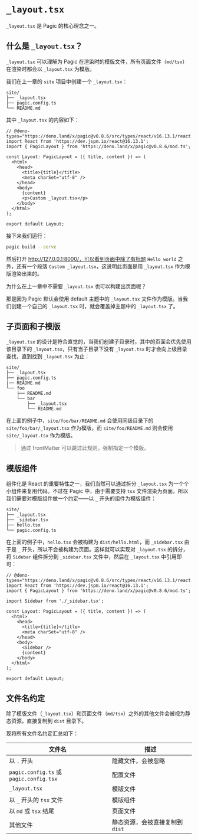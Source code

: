 # `_layout.tsx`

`_layout.tsx` 是 Pagic 的核心理念之一。

## 什么是 `_layout.tsx`？

`_layout.tsx` 可以理解为 Pagic 在渲染时的模版文件，所有页面文件（`md/tsx`）在渲染时都会以 `_layout.tsx` 为模版。

我们在上一章的 `site` 项目中创建一个 `_layout.tsx`：

```
site/
├── _layout.tsx
├── pagic.config.ts
└── README.md
```

其中 `_layout.tsx` 的内容如下：

```tsx
// @deno-types="https://deno.land/x/pagic@v0.8.6/src/types/react/v16.13.1/react.d.ts"
import React from 'https://dev.jspm.io/react@16.13.1';
import { PagicLayout } from 'https://deno.land/x/pagic@v0.8.6/mod.ts';

const Layout: PagicLayout = ({ title, content }) => (
  <html>
    <head>
      <title>{title}</title>
      <meta charSet="utf-8" />
    </head>
    <body>
      {content}
      <p>Custom _layout.tsx</p>
    </body>
  </html>
);

export default Layout;
```

接下来我们运行：

```bash
pagic build --serve
```

然后打开 http://127.0.0.1:8000/，可以看到页面中除了有标题 `Hello world` 之外，还有一个段落 `Custom _layout.tsx`，这说明此页面是用 `_layout.tsx` 作为模版渲染出来的。

为什么在上一章中不需要 `_layout.tsx` 也可以构建出页面呢？

那是因为 Pagic 默认会使用 default 主题中的 `_layout.tsx` 文件作为模版。当我们创建一个自己的 `_layout.tsx` 时，就会覆盖掉主题中的 `_layout.tsx` 了。

## 子页面和子模版

`_layout.tsx` 的设计是符合直觉的，当我们创建子目录时，其中的页面会优先使用该目录下的 `_layout.tsx`，只有当子目录下没有 `_layout.tsx` 时才会向上级目录查找，直到找到 `_layout.tsx` 为止：

```
site/
├── _layout.tsx
├── pagic.config.ts
|── README.md
└── foo
    ├── README.md
    └── bar
        ├── _layout.tsx
        └── README.md
```

在上面的例子中，`site/foo/bar/README.md` 会使用同级目录下的 `site/foo/bar/_layout.tsx` 作为模版，而 `site/foo/README.md` 则会使用 `site/_layout.tsx` 作为模版。

> 通过 frontMatter 可以跳过此规则，强制指定一个模版。

## 模版组件

组件化是 React 的重要特性之一，我们当然可以通过拆分 `_layout.tsx` 为一个个小组件来复用代码。不过在 Pagic 中，由于需要支持 `tsx` 文件渲染为页面，所以我们需要对模版组件做一个约定——以 `_` 开头的组件为模版组件：

```
site/
├── _layout.tsx
├── _sidebar.tsx
├── hello.tsx
└── pagic.config.ts
```

在上面的例子中，`hello.tsx` 会被构建为 `dist/hello.html`，而 `_sidebar.tsx` 由于是 `_` 开头，所以不会被构建为页面。这样就可以实现对 `_layout.tsx` 的拆分，将 `Sidebar` 组件拆分到 `_sidebar.tsx` 文件中，然后在 `_layout.tsx` 中引用即可：

```tsx
// @deno-types="https://deno.land/x/pagic@v0.8.6/src/types/react/v16.13.1/react.d.ts"
import React from 'https://dev.jspm.io/react@16.13.1';
import { PagicLayout } from 'https://deno.land/x/pagic@v0.8.6/mod.ts';

import Sidebar from './_sidebar.tsx';

const Layout: PagicLayout = ({ title, content }) => (
  <html>
    <head>
      <title>{title}</title>
      <meta charSet="utf-8" />
    </head>
    <body>
      <Sidebar />
      {content}
    </body>
  </html>
);

export default Layout;
```

## 文件名约定

除了模版文件（`_layout.tsx`）和页面文件（`md/tsx`）之外的其他文件会被视为静态资源，直接复制到 `dist` 目录下。

现将所有文件名约定汇总如下：

| 文件名                                  | 描述                            |
| --------------------------------------- | ------------------------------- |
| 以 `.` 开头                             | 隐藏文件，会被忽略              |
| `pagic.config.ts` 或 `pagic.config.tsx` | 配置文件                        |
| `_layout.tsx`                           | 模版文件                        |
| 以 `_` 开头的 `tsx` 文件                | 模版组件                        |
| 以 `md` 或 `tsx` 结尾                   | 页面文件                        |
| 其他文件                                | 静态资源，会被直接复制到 `dist` |
